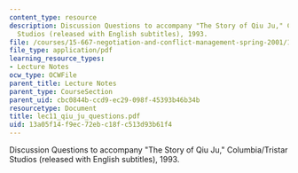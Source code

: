 ```yaml
---
content_type: resource
description: Discussion Questions to accompany "The Story of Qiu Ju," Columbia/Tristar
  Studios (released with English subtitles), 1993.
file: /courses/15-667-negotiation-and-conflict-management-spring-2001/13a05f14f9ec72ebc18fc513d93b61f4_lec11_qiu_ju_questions.pdf
file_type: application/pdf
learning_resource_types:
- Lecture Notes
ocw_type: OCWFile
parent_title: Lecture Notes
parent_type: CourseSection
parent_uid: cbc0844b-ccd9-ec29-098f-45393b46b34b
resourcetype: Document
title: lec11_qiu_ju_questions.pdf
uid: 13a05f14-f9ec-72eb-c18f-c513d93b61f4
---
```

Discussion Questions to accompany "The Story of Qiu Ju," Columbia/Tristar Studios (released with English subtitles), 1993.

